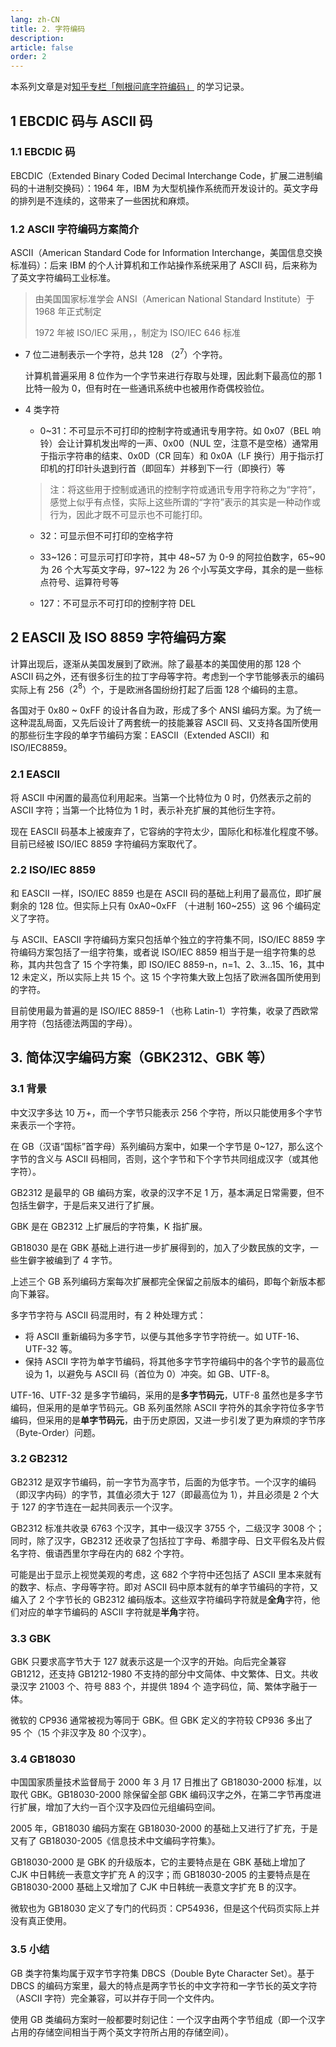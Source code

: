 ```yaml
---
lang: zh-CN
title: 2. 字符编码
description:
article: false
order: 2
---
```


本系列文章是对[知乎专栏「刨根问底字符编码」](https://www.zhihu.com/column/paogenjiudi) 的学习记录。

## 1 EBCDIC 码与 ASCII 码

### 1.1 EBCDIC 码

EBCDIC（Extended Binary Coded Decimal Interchange Code，扩展二进制编码的十进制交换码）：1964 年，IBM 为大型机操作系统而开发设计的。英文字母的排列是不连续的，这带来了一些困扰和麻烦。

### 1.2 ASCII 字符编码方案简介

ASCII（American Standard Code for Information Interchange，美国信息交换标准码）：后来 IBM 的个人计算机和工作站操作系统采用了 ASCII 码，后来称为了英文字符编码工业标准。

> 由美国国家标准学会 ANSI（American National Standard Institute）于 1968 年正式制定
>
> 1972 年被 ISO/IEC 采用，，制定为 ISO/IEC 646 标准

- 7 位二进制表示一个字符，总共 128 （$2^{7}$）个字符。

  计算机普遍采用 8 位作为一个字节来进行存取与处理，因此剩下最高位的那 1 比特一般为 0，但有时在一些通讯系统中也被用作奇偶校验位。

- 4 类字符

  - 0~31：不可显示不可打印的控制字符或通讯专用字符。如 0x07（BEL 响铃）会让计算机发出哔的一声、0x00（NUL 空，注意不是空格）通常用于指示字符串的结束、0x0D（CR 回车）和 0x0A（LF 换行）用于指示打印机的打印针头退到行首（即回车）并移到下一行（即换行）等

  > 注：将这些用于控制或通讯的控制字符或通讯专用字符称之为“字符”，感觉上似乎有点怪，实际上这些所谓的“字符”表示的其实是一种动作或行为，因此才既不可显示也不可能打印。

  - 32：可显示但不可打印的空格字符

  - 33~126：可显示可打印字符，其中 48~57 为 0-9 的阿拉伯数字，65~90 为 26 个大写英文字母，97~122 为 26 个小写英文字母，其余的是一些标点符号、运算符号等

  - 127：不可显示不可打印的控制字符 DEL

## 2 EASCII 及 ISO 8859 字符编码方案

计算出现后，逐渐从美国发展到了欧洲。除了最基本的美国使用的那 128 个 ASCII 码之外，还有很多衍生的拉丁字母等字符。考虑到一个字节能够表示的编码实际上有 256（$2^{8}$）个，于是欧洲各国纷纷打起了后面 128 个编码的主意。

各国对于 0x80 ~ 0xFF 的设计各自为政，形成了多个 ANSI 编码方案。为了统一这种混乱局面，又先后设计了两套统一的技能兼容 ASCII 码、又支持各国所使用的那些衍生字段的单字节编码方案：EASCII（Extended ASCII）和 ISO/IEC8859。

### 2.1 EASCII

将 ASCII 中闲置的最高位利用起来。当第一个比特位为 0 时，仍然表示之前的 ASCII 字符；当第一个比特位为 1 时，表示补充扩展的其他衍生字符。

现在 EASCII 码基本上被废弃了，它容纳的字符太少，国际化和标准化程度不够。目前已经被 ISO/IEC 8859 字符编码方案取代了。

### 2.2 ISO/IEC 8859

和 EASCII 一样，ISO/IEC 8859 也是在 ASCII 码的基础上利用了最高位，即扩展剩余的 128 位。但实际上只有 0xA0~0xFF （十进制 160~255）这 96 个编码定义了字符。

与 ASCII、EASCII 字符编码方案只包括单个独立的字符集不同，ISO/IEC 8859 字符编码方案包括了一组字符集，或者说 ISO/IEC 8859 相当于是一组字符集的总称，其内共包含了 15 个字符集，即 ISO/IEC 8859-n，n=1、2、3...15、16，其中 12 未定义，所以实际上共 15 个。这 15 个字符集大致上包括了欧洲各国所使用到的字符。

目前使用最为普遍的是 ISO/IEC 8859-1 （也称 Latin-1）字符集，收录了西欧常用字符（包括德法两国的字母）。

## 3. 简体汉字编码方案（GBK2312、GBK 等）

### 3.1 背景

中文汉字多达 10 万+，而一个字节只能表示 256 个字符，所以只能使用多个字节来表示一个字符。

在 GB（汉语“国标”首字母）系列编码方案中，如果一个字节是 0~127，那么这个字节的含义与 ASCII 码相同，否则，这个字节和下个字节共同组成汉字（或其他字符）。

GB2312 是最早的 GB 编码方案，收录的汉字不足 1 万，基本满足日常需要，但不包括生僻字，于是后来又进行了扩展。

GBK 是在 GB2312 上扩展后的字符集，K 指扩展。

GB18030 是在 GBK 基础上进行进一步扩展得到的，加入了少数民族的文字，一些生僻字被编到了 4 字节。

上述三个 GB 系列编码方案每次扩展都完全保留之前版本的编码，即每个新版本都向下兼容。

多字节字符与 ASCII 码混用时，有 2 种处理方式：

- 将 ASCII 重新编码为多字节，以便与其他多字节字符统一。如 UTF-16、UTF-32 等。
- 保持 ASCII 字符为单字节编码，将其他多字节字符编码中的各个字节的最高位设为 1，以避免与 ASCII 码（首位为 0）冲突。如 GB、UTF-8。

UTF-16、UTF-32 是多字节编码，采用的是**多字节码元**，UTF-8 虽然也是多字节编码，但采用的是单字节码元。GB 系列虽然除 ASCII 字符外的其余字符位多字节编码，但采用的是**单字节码元**，由于历史原因，又进一步引发了更为麻烦的字节序（Byte-Order）问题。

### 3.2 GB2312

GB2312 是双字节编码，前一字节为高字节，后面的为低字节。一个汉字的编码（即汉字内码）的字节，其值必须大于 127（即最高位为 1），并且必须是 2 个大于 127 的字节连在一起共同表示一个汉字。

GB2312 标准共收录 6763 个汉字，其中一级汉字 3755 个，二级汉字 3008 个；同时，除了汉字，GB2312 还收录了包括拉丁字母、希腊字母、日文平假名及片假名字符、俄语西里尔字母在内的 682 个字符。

可能是出于显示上视觉美观的考虑，这 682 个字符中还包括了 ASCII 里本来就有的数字、标点、字母等字符。即对 ASCII 码中原本就有的单字节编码的字符，又编入了 2 个字节长的 GB2312 编码版本。这些双字符编码字符就是**全角**字符，他们对应的单字节编码的 ASCII 字符就是**半角**字符。

### 3.3 GBK

GBK 只要求高字节大于 127 就表示这是一个汉字的开始。向后完全兼容 GB1212，还支持 GB1212-1980 不支持的部分中文简体、中文繁体、日文。共收录汉字 21003 个、符号 883 个，并提供 1894 个 造字码位，简、繁体字融于一体。

微软的 CP936 通常被视为等同于 GBK。但 GBK 定义的字符较 CP936 多出了 95 个（15 个非汉字及 80 个汉字）。

### 3.4 GB18030

中国国家质量技术监督局于 2000 年 3 月 17 日推出了 GB18030-2000 标准，以取代 GBK。GB18030-2000 除保留全部 GBK 编码汉字之外，在第二字节再度进行扩展，增加了大约一百个汉字及四位元组编码空间。

2005 年，GB18030 编码方案在 GB18030-2000 的基础上又进行了扩充，于是又有了 GB18030-2005《信息技术中文编码字符集》。

GB18030-2000 是 GBK 的升级版本，它的主要特点是在 GBK 基础上增加了 CJK 中日韩统一表意文字扩充 A 的汉字；而 GB18030-2005 的主要特点是在 GB18030-2000 基础上又增加了 CJK 中日韩统一表意文字扩充 B 的汉字。

微软也为 GB18030 定义了专门的代码页：CP54936，但是这个代码页实际上并没有真正使用。

### 3.5 小结

GB 类字符集均属于双字节字符集 DBCS（Double Byte Character Set）。基于 DBCS 的编码方案里，最大的特点是两字节长的中文字符和一字节长的英文字符（ASCII 字符）完全兼容，可以并存于同一个文件内。

使用 GB 类编码方案时一般都要时刻记住：一个汉字由两个字节组成（即一个汉字占用的存储空间相当于两个英文字符所占用的存储空间）。
